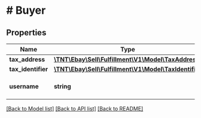 # # Buyer

## Properties

Name | Type | Description | Notes
------------ | ------------- | ------------- | -------------
**tax_address** | [**\TNT\Ebay\Sell\Fulfillment\V1\Model\TaxAddress**](TaxAddress.md) |  | [optional]
**tax_identifier** | [**\TNT\Ebay\Sell\Fulfillment\V1\Model\TaxIdentifier**](TaxIdentifier.md) |  | [optional]
**username** | **string** | The buyer&#39;s eBay user ID. | [optional]

[[Back to Model list]](../../README.md#models) [[Back to API list]](../../README.md#endpoints) [[Back to README]](../../README.md)

